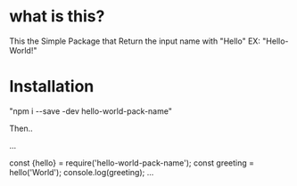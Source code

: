 # what is this?

This the Simple Package that Return the input name with "Hello" EX: "Hello-World!"

# Installation

"npm i --save -dev hello-world-pack-name"

Then..

...

const {hello} = require('hello-world-pack-name');
const greeting = hello('World');
console.log(greeting);
...
